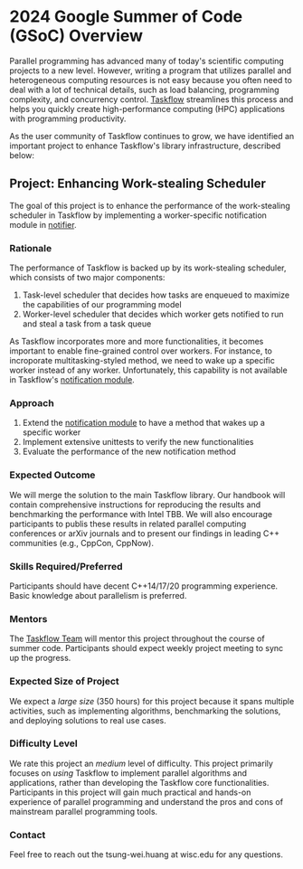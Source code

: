# 2024 Google Summer of Code (GSoC) Overview

Parallel programming has advanced many of today's scientific computing projects to a new level.
However, writing a program that utilizes parallel and heterogeneous computing resources
is not easy because you often need to deal with a lot of technical details,
such as load balancing, programming complexity, and concurrency control.
[Taskflow](https://taskflow.github.io/) streamlines this process and helps you quickly create 
high-performance computing (HPC) applications with programming productivity.

As the user community of Taskflow continues to grow,
we have identified an important project to enhance Taskflow's library infrastructure,
described below:

## Project: Enhancing Work-stealing Scheduler

The goal of this project is to enhance the performance of the work-stealing scheduler in Taskflow
by implementing a worker-specific notification module in [notifier](https://github.com/taskflow/taskflow/blob/master/taskflow/core/notifier.hpp).

### Rationale

The performance of Taskflow is backed up by its work-stealing scheduler, which consists of two major components:
  1. Task-level scheduler that decides how tasks are enqueued to maximize the capabilities of our programming model
  2. Worker-level scheduler that decides which worker gets notified to run and steal a task from a task queue

As Taskflow incorporates more and more functionalities, it becomes important to enable fine-grained control over workers.
For instance, to incroporate multitasking-styled method, we need to wake up a specific worker instead of any worker.
Unfortunately, this capability is not available in Taskflow's [notification module](https://github.com/taskflow/taskflow/blob/master/taskflow/core/notifier.hpp).

### Approach

1. Extend the [notification module](https://github.com/taskflow/taskflow/blob/master/taskflow/core/notifier.hpp) to have a method that wakes up a specific worker
2. Implement extensive unittests to verify the new functionalities
3. Evaluate the performance of the new notification method

### Expected Outcome

We will merge the solution to the main Taskflow library. 
Our handbook will contain comprehensive instructions for reproducing the results and benchmarking the performance with Intel TBB.
We will also encourage participants to publis these results in related parallel computing conferences
or arXiv journals and to present our findings in leading C++ communities (e.g., CppCon, CppNow).

### Skills Required/Preferred

Participants should have decent C++14/17/20 programming experience. 
Basic knowledge about parallelism is preferred.

### Mentors

The [Taskflow Team](https://taskflow.github.io/taskflow/team.html) will mentor this project throughout the course of summer code.
Participants should expect weekly project meeting to sync up the progress.

### Expected Size of Project

We expect a *large size* (350 hours) for this project because it spans multiple activities, such as implementing algorithms, benchmarking the solutions, and deploying solutions to real use cases.

### Difficulty Level

We rate this project an *medium* level of difficulty. This project primarily focuses on 
*using* Taskflow to implement parallel algorithms and applications, rather than developing
the Taskflow core functionalities. 
Participants in this project will gain much practical and hands-on experience 
of parallel programming and understand the pros and cons of mainstream parallel programming tools.

### Contact

Feel free to reach out the tsung-wei.huang at wisc.edu for any questions.
